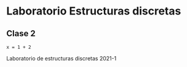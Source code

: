 # Laboratorio Estructuras discretas

## Clase 2 
```haskel 
x = 1 + 2
```
Laboratorio de estructuras discretas 2021-1
